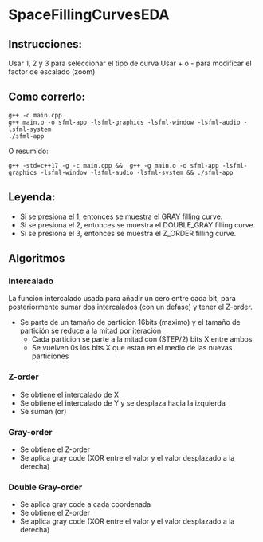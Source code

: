 # SpaceFillingCurvesEDA

## Instrucciones:
Usar 1, 2 y 3 para seleccionar el tipo de curva
Usar + o - para modificar el factor de escalado (zoom)

## Como correrlo:
```shell
g++ -c main.cpp
g++ main.o -o sfml-app -lsfml-graphics -lsfml-window -lsfml-audio -lsfml-system
./sfml-app
```
O resumido:
```shell
g++ -std=c++17 -g -c main.cpp &&  g++ -g main.o -o sfml-app -lsfml-graphics -lsfml-window -lsfml-audio -lsfml-system && ./sfml-app
```
 
## Leyenda:
- Si se presiona el 1, entonces se muestra el GRAY filling curve.
- Si se presiona el 2, entonces se muestra el DOUBLE_GRAY filling curve.
- Si se presiona el 3, entonces se muestra el Z_ORDER filling curve.


## Algoritmos
### Intercalado
La función intercalado usada para añadir un cero entre cada bit, para posteriormente sumar dos intercalados (con un defase) y tener el Z-order.
- Se parte de un tamaño de particion 16bits (maximo) y el tamaño de partición se reduce a la mitad por iteración
  - Cada particion se parte a la mitad con (STEP/2) bits X entre ambos
  - Se vuelven 0s los bits X que estan en el medio de las nuevas particiones
      
### Z-order
- Se obtiene el intercalado de X
- Se obtiene el intercalado de Y y se desplaza hacia la izquierda
- Se suman (or)
  
### Gray-order
- Se obtiene el Z-order
- Se aplica gray code (XOR entre el valor y el valor desplazado a la derecha)

### Double Gray-order
- Se aplica gray code a cada coordenada
- Se obtiene el Z-order
- Se aplica gray code (XOR entre el valor y el valor desplazado a la derecha)
